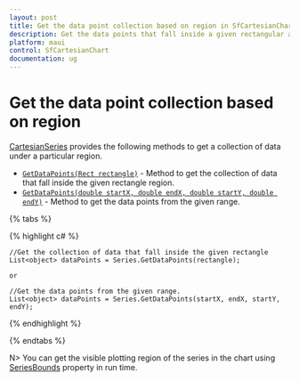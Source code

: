 ```yaml
---
layout: post
title: Get the data point collection based on region in SfCartesianChart
description: Get the data points that fall inside a given rectangular area or within specified X and Y coordinate ranges in SfCartesianChart
platform: maui
control: SfCartesianChart
documentation: ug
---
```


# Get the data point collection based on region

[CartesianSeries](https://help.syncfusion.com/cr/maui/Syncfusion.Maui.Charts.CartesianSeries.html) provides the following methods to get a collection of data under a particular region.

* [`GetDataPoints(Rect rectangle)`]() - Method to get the collection of data that fall inside the given rectangle region. 
* [`GetDataPoints(double startX, double endX, double startY, double endY)`]() - Method to get the data points from the given range.

{% tabs %}

{% highlight c# %}

    //Get the collection of data that fall inside the given rectangle
    List<object> dataPoints = Series.GetDataPoints(rectangle);

    or

    //Get the data points from the given range.
    List<object> dataPoints = Series.GetDataPoints(startX, endX, startY, endY);

{% endhighlight  %}

{% endtabs %}

N> You can get the visible plotting region of the series in the chart using [SeriesBounds]() property in run time.